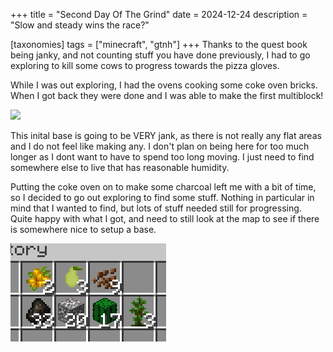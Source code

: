 +++
title = "Second Day Of The Grind"
date = 2024-12-24
description = "Slow and steady wins the race?"

[taxonomies]
tags = ["minecraft", "gtnh"]
+++
Thanks to the quest book being janky, and not counting stuff you have done previously, I had to go exploring to kill some cows to progress towards the pizza gloves.

While I was out exploring, I had the ovens cooking some coke oven bricks. When I got back they were done and I was able to make the first multiblock!

![](/posts/gtnh/gtnh_2024-12-24_01.png)

This inital base is going to be VERY jank, as there is not really any flat areas and I do not feel like making any. I don't plan on being here for too much longer as I dont want to have to spend too long moving. I just need to find somewhere else to live that has reasonable humidity.

Putting the coke oven on to make some charcoal left me with a bit of time, so I decided to go out exploring to find some stuff. Nothing in particular in mind that I wanted to find, but lots of stuff needed still for progressing. Quite happy with what I got, and need to still look at the map to see if there is somewhere nice to setup a base.

![](/posts/gtnh/gtnh_2024-12-24_02.png)
